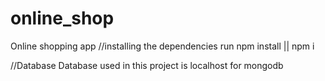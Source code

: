 # online_shop
Online shopping app
//installing the dependencies
run  npm install || npm i

//Database 
Database used in this project is localhost for mongodb
